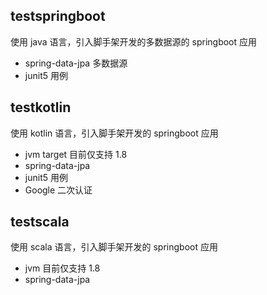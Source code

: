 ## testspringboot
使用 java 语言，引入脚手架开发的多数据源的 springboot 应用
- spring-data-jpa 多数据源
- junit5 用例
## testkotlin
使用 kotlin 语言，引入脚手架开发的 springboot 应用
- jvm target 目前仅支持 1.8
- spring-data-jpa
- junit5 用例
- Google 二次认证
## testscala
使用 scala 语言，引入脚手架开发的 springboot 应用
- jvm 目前仅支持 1.8
- spring-data-jpa